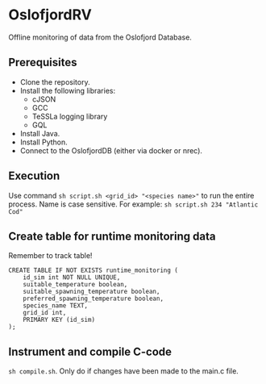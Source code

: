 # OslofjordRV

Offline monitoring of data from the Oslofjord Database.

## Prerequisites

- Clone the repository.
- Install the following libraries:
    - cJSON
    - GCC
    - TeSSLa logging library
    - GQL
- Install Java.
- Install Python.
- Connect to the OslofjordDB (either via docker or nrec).

## Execution

Use command `sh script.sh <grid_id> "<species name>"` to run the entire process. Name is case sensitive. For example: `sh script.sh 234 "Atlantic Cod"`

## Create table for runtime monitoring data

Remember to track table!

	CREATE TABLE IF NOT EXISTS runtime_monitoring (
		id_sim int NOT NULL UNIQUE,
		suitable_temperature boolean,
		suitable_spawning_temperature boolean,
		preferred_spawning_temperature boolean,
		species_name TEXT,
		grid_id int,
		PRIMARY KEY (id_sim)
	);

## Instrument and compile C-code

`sh compile.sh`. Only do if changes have been made to the main.c file.
